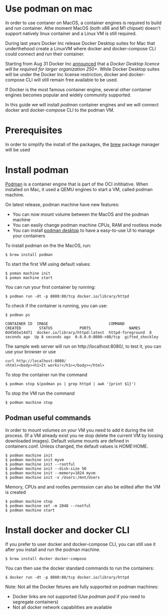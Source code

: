 # Use podman on mac
In order to use contaner on MacOS, a container engines is required to build and run container.
Athe moment MacOS (both x86 and M1 chipset) doesn't support natively linux container and a Linux VM is still required.

During last years Docker Inc release Docker Desktop suites for Mac that underthehood create a LinuxVM where  docker and docker-compose CLI could connect and run their container.

Starting from Aug 31 Docker Inc [announced](https://www.docker.com/press-release/docker-updates-product-subscriptions/) that a _Docker Desktop licence will be required for larger organization 250+_. While Docker Desktop suites will be under the Docker Inc license restriction, docker and docker-compose CLI will still remain free available to be used.


If Docker is the most famous container engine, several other container engines becomes popular and widely community supported. 

In this guide we will install *podman* container engines and we will connect docker and docker-compose CLI to the podman VM.

# Prerequisites 
In order to simplify the install of the packages, the [brew](https://brew.sh/) package manager will be used

# Install podman 
[Podman](https://podman.io/getting-started/installation) is a container engine that is part of the OCI inititiative. When installed on Mac, it used a QEMU engines to start a VM, called podman machine.

On latest release, podman machine have new features:
* You can now mount volume between the MacOS and the podman machine
* You can easily change podman machine CPUs, RAM and rootless mode
* You can install [podman desktop](https://podman-desktop.io/) to have a easy-to-use UI to manage your containers

To install podman on the the MacOS, run:

```
$ brew install podman
```

To start the first VM using default values:

```
$ poman machine init
$ poman machine start
```
You can run your first container by running:
```
$ podman run -dt -p 8080:80/tcp docker.io/library/httpd
```

To check if the container is running, you can use:
```
$ podman ps

CONTAINER ID  IMAGE                           COMMAND           CREATED        STATUS            PORTS                 NAMES
0d4565e14d71  docker.io/library/httpd:latest  httpd-foreground  8 seconds ago  Up 8 seconds ago  0.0.0.0:8080->80/tcp  gifted_shockley
```

The sample web server will run on http://localhost:8080/, to test it, you can use your browser or use
```
curl http://localhost:8080/
<html><body><h1>It works!</h1></body></html>
```
To stop the container run the command 

```
$ podman stop $(podman ps | grep httpd | awk '{print $1}')
```

To stop the VM run the command 
```
$ podman machine stop
```
## Podman useful commands

In order to mount volumes on your VM you need to add it during the init process. (If a VM already exist you ne stop delete the current VM by loosing downloaded images). Default volume mounts are defined in containers.conf. Unless changed, the default values is $HOME:$HOME.

```
$ podman machine init
$ podman machine init myvm
$ podman machine init --rootful
$ podman machine init --disk-size 50
$ podman machine init --memory=1024 myvm
$ podman machine init -v /Users:/mnt/Users
```

Memory, CPUs and and rootles permission can also be edited after the VM is created
```
$ podman machine stop
$ podman machine set -m 2048 --rootful
$ podman machine start
```


# Install docker and docker CLI

If you prefer to user docker and docker-compose CLI, you can still use it after you install and run the podman machine.

```
$ brew install docker docker-compose
```
You can then use the docker standard commands to run the containers:

```
$ docker run -dt -p 8080:80/tcp docker.io/library/httpd
```


Note: Not all the Docker fetures are fully supported on podman machines:
* Docker links are not supported (Use _podman pod_ if you need to segregate containers)
* Not all docker network capabilities are available

